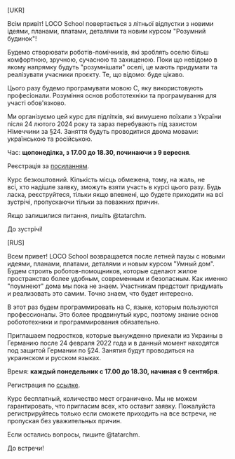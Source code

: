 [UKR]

Всім привіт! LOCO School повертається з літньої відпустки з новими ідеями, планами, платами, деталями та новим курсом "Розумний будинок"!

Будемо створювати роботів-помічників, які зроблять оселю більш комфортною, зручною, сучасною та захищеною. Поки що невідомо в якому напрямку будуть "розумнішати" оселі, це мають придумати та реалізувати учасники проєкту. Те, що відомо: буде цікаво.

Цього разу будемо програмувати мовою C, яку використовують професіонали. Розуміння основ робототехніки та програмування для участі обов'язково.

Ми організуємо цей курс для підлітків, які вимушено поїхали з України після 24 лютого 2024 року та зараз перебувають під захистом Німеччини за §24. Заняття будуть проводитися двома мовами: українською та російською. 

Час: **щопонеділка, з 17.00 до 18.30, починаючи з 9 вересня**.

Реєстрація за [посиланням](https://docs.google.com/forms/d/1vp1RhWA975FQnQfnh2bY88VtMk2euCYgLnZDJ6s24dE).

Курс безкоштовний. Кількість місць обмежена, тому, на жаль, не всі, хто надішле заявку, зможуть взяти участь в курсі цього разу. Будь ласка, реєструйтеся, тільки якщо впевнені, що будете приходити на всі зустрічі, пропускаючи тільки за поважних причин. 

Якщо залишилися питання, пишіть @tatarchm.

До зустрічі!

[RUS]

Всем привет! LOCO School возвращается после летней паузы с новыми идеями, планами, платами, деталями и новым курсом "Умный дом". Будем строить роботов-помощников, которые сделают жилое пространство более удобным, современным и безопасным. Как именно "поумнеют" дома мы пока не знаем. Участникам предстоит придумать и реализовать это самим. Точно знаем, что будет интересно.

В этот раз будем программировать на С, языке, которым пользуются профессионалы. Это более продвинутый курс, поэтому знание основ робототехники и программирования обязательно.

Приглашаем подростков, которые вынужденно приехали из Украины в Германию после 24 февраля 2022 года и в данный момент находятся под защитой Германии по §24. Занятия будут проводиться на украинском и русском языках. 

Время: **каждый понедельник с 17.00 до 18.30, начиная с 9 сентября**.

Регистрация по [ссылке](https://docs.google.com/forms/d/1vp1RhWA975FQnQfnh2bY88VtMk2euCYgLnZDJ6s24dE).

Курс бесплатный, количество мест ограничено. Мы не можем гарантировать, что пригласим всех, кто оставит заявку. Пожалуйста регистрируйтесь только если сможете приходить на все встречи, не пропуская без уважительных причин.

Если остались вопросы, пишите @tatarchm. 

До встречи!
